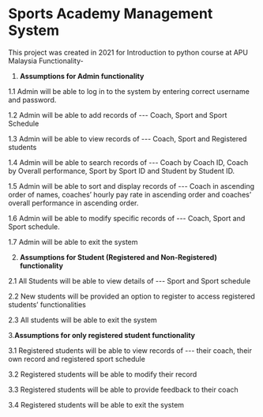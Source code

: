 # Sports Academy Management System
This project was created in 2021 for Introduction to python course at APU Malaysia
Functionality-
1. **Assumptions for Admin functionality**
   
1.1 Admin will be able to log in to the system by entering correct username and 
password.

1.2 Admin will be able to add records of --- Coach, Sport and Sport Schedule

1.3 Admin will be able to view records of --- Coach, Sport and Registered students

1.4 Admin will be able to search records of --- Coach by Coach ID, Coach by Overall 
performance, Sport by Sport ID and Student by Student ID.

1.5 Admin will be able to sort and display records of --- Coach in ascending order of 
names, coaches’ hourly pay rate in ascending order and coaches’ overall 
performance in ascending order.

1.6 Admin will be able to modify specific records of --- Coach, Sport and Sport 
schedule.

1.7 Admin will be able to exit the system
   
2.  **Assumptions for Student (Registered and Non-Registered) functionality**
   
2.1 All Students will be able to view details of --- Sport and Sport schedule

2.2 New students will be provided an option to register to access registered students’
functionalities 

2.3 All students will be able to exit the system
   
3.**Assumptions for only registered student functionality**
   
3.1 Registered students will be able to view records of --- their coach, their own 
record and registered sport schedule

3.2 Registered students will be able to modify their record 

3.3 Registered students will be able to provide feedback to their coach

3.4 Registered students will be able to exit the system


